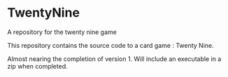 TwentyNine
==========

A repository for the twenty nine game

This repository contains the source code to a card game : Twenty Nine. 

Almost nearing the completion of version 1. Will include an executable in a zip when completed.